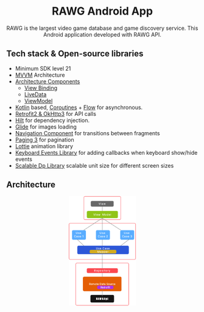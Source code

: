 <h1 align="center">RAWG Android App</h1>
<p align="center">RAWG is the largest video game database and game discovery service. This Android application developed with RAWG API.</p>

## Tech stack & Open-source libraries
- Minimum SDK level 21
- [MVVM](https://developer.android.com/jetpack/guide) Architecture
- [Architecture Components](https://developer.android.com/topic/libraries/architecture/) 
    - [View Binding](https://developer.android.com/topic/libraries/view-binding)
    - [LiveData](https://developer.android.com/topic/libraries/architecture/livedata)
    - [ViewModel](https://developer.android.com/topic/libraries/architecture/viewmodel)
- [Kotlin](https://kotlinlang.org/) based, [Coroutines](https://github.com/Kotlin/kotlinx.coroutines) + [Flow](https://kotlin.github.io/kotlinx.coroutines/kotlinx-coroutines-core/kotlinx.coroutines.flow/) for asynchronous.
- [Retrofit2 & OkHttp3](https://square.github.io/retrofit/) for API calls
- [Hilt](https://dagger.dev/hilt/) for dependency injection.
- [Glide](https://github.com/bumptech/glide) for images loading
- [Navigation Component](https://developer.android.com/guide/navigation) for transitions between fragments
- [Paging 3](https://developer.android.com/topic/libraries/architecture/paging/v3-overview) for pagination
- [Lottie](https://lottiefiles.com/) animation library
- [Keyboard Events Library](https://github.com/yshrsmz/KeyboardVisibilityEvent) for adding callbacks when keyboard show/hide events
- [Scalable Dp Library](https://github.com/intuit/sdp) scalable unit size for different screen sizes 


## Architecture
<p align="center"><img alt="architecture" src="/images/architecture.png" width="35%"></img></p>
